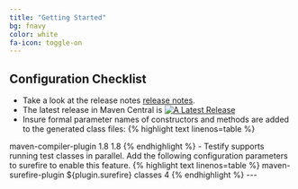 ```yaml
---
title: "Getting Started"
bg: fnavy
color: white
fa-icon: toggle-on
---
```


## Configuration Checklist
- Take a look at the release notes [release notes](https://github.com/FitburIO/testify/releases).
- The latest release in Maven Central is [![A Latest Release](https://maven-badges.herokuapp.com/maven-central/com.fitbur.testify/parent/badge.svg?style=flat)](http://search.maven.org/#search%7Cga%7C1%7Cg%3A%22com.fitbur.testify%22)
- Insure formal parameter names of constructors and methods are added to the generated class files:
{% highlight text linenos=table %}
<plugin>
    <artifactId>maven-compiler-plugin</artifactId>
    <configuration>
        <source>1.8</source>
        <target>1.8</target>
        <compilerArguments>
            <!-- Enable runtime discovery of parameter names -->
            <parameters />
        </compilerArguments>
    </configuration>
</plugin>
{% endhighlight %}
- Testify supports running test classes in parallel. Add the following
configuration parameters to surefire to enable this feature.
{% highlight text linenos=table %}
<plugin>
    <artifactId>maven-surefire-plugin</artifactId>
    <version>${plugin.surefire}</version>
    <configuration>
        <parallel>classes</parallel>
        <threadCountClasses>4</threadCountClasses>
    </configuration>
</plugin>
{% endhighlight %}
---
